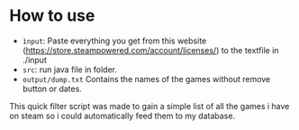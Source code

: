 # How to use


- `ìnput`: Paste everything you get from this website (https://store.steampowered.com/account/licenses/) to the textfile in ./input
- `src`: run java file in folder.
- `output/dump.txt` Contains the names of the games without remove button or dates.



This quick filter script was made to gain a simple list of all the games i have on steam so i could automatically feed them to my database.

